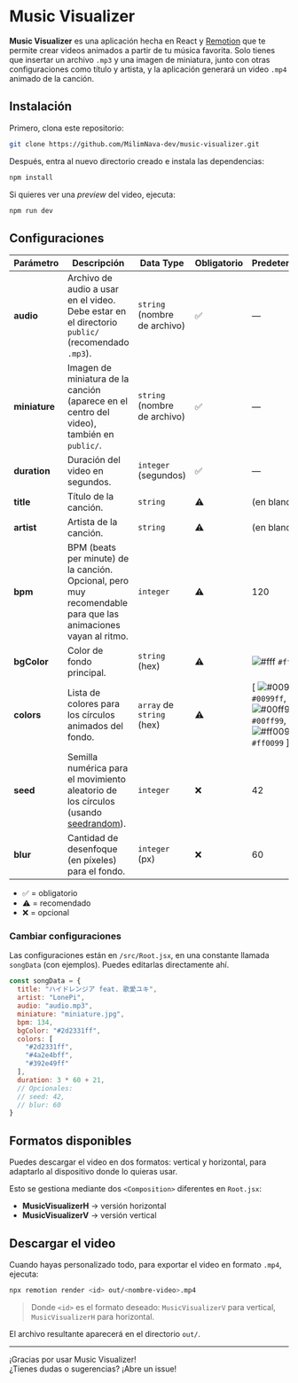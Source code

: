 # Music Visualizer

**Music Visualizer** es una aplicación hecha en React y [Remotion](https://github.com/remotion-dev/remotion?tab=coc-ov-file) que te permite crear videos animados a partir de tu música favorita. Solo tienes que insertar un archivo `.mp3` y una imagen de miniatura, junto con otras configuraciones como título y artista, y la aplicación generará un video `.mp4` animado de la canción.

## Instalación

Primero, clona este repositorio:

```bash
git clone https://github.com/MilimNava-dev/music-visualizer.git
```

Después, entra al nuevo directorio creado e instala las dependencias:

```bash
npm install
```

Si quieres ver una *preview* del video, ejecuta:

```bash
npm run dev
```

## Configuraciones

| Parámetro     | Descripción                                                                                                                | Data Type                  | Obligatorio | Predeterminado |
|---------------|---------------------------------------------------------------------------------------------------------------------------|-------------------------------|-------------|----------------|
| **audio**     | Archivo de audio a usar en el video. Debe estar en el directorio `public/` (recomendado `.mp3`).                           | `string` (nombre de archivo)  | ✅          | —              |
| **miniature** | Imagen de miniatura de la canción (aparece en el centro del video), también en `public/`.                                  | `string` (nombre de archivo)  | ✅          | —              |
| **duration**  | Duración del video en segundos.                                                                                            | `integer` (segundos)          | ✅          | —              |
| **title**     | Título de la canción.                                                                                                      | `string`                      | ⚠️          | (en blanco)    |
| **artist**    | Artista de la canción.                                                                                                     | `string`                      | ⚠️          | (en blanco)    |
| **bpm**       | BPM (beats per minute) de la canción. Opcional, pero muy recomendable para que las animaciones vayan al ritmo.             | `integer`                     | ⚠️          | 120            |
| **bgColor**   | Color de fondo principal.                                                                                                  | `string` (hex)                | ⚠️          | ![#fff](https://dummyimage.com/10/fff/fff) `#fff` |
| **colors**    | Lista de colores para los círculos animados del fondo.                                                                     | `array` de `string` (hex)     | ⚠️          | [ ![#0099ff](https://dummyimage.com/10/0099ff/0099ff) `#0099ff`, ![#00ff99](https://dummyimage.com/10/00ff99/00ff99) `#00ff99`, ![#ff0099](https://dummyimage.com/10/ff0099/ff0099) `#ff0099` ] |
| **seed**      | Semilla numérica para el movimiento aleatorio de los círculos (usando [seedrandom](https://www.npmjs.com/package/seedrandom)). | `integer`                     | ❌          | 42             |
| **blur**      | Cantidad de desenfoque (en píxeles) para el fondo.                                                                         | `integer` (px)                | ❌          | 60             |

- ✅ = obligatorio
- ⚠️ = recomendado
- ❌ = opcional

### Cambiar configuraciones

Las configuraciones están en `/src/Root.jsx`, en una constante llamada `songData` (con ejemplos). Puedes editarlas directamente ahí.

```js
const songData = {
  title: "ハイドレンジア feat. 歌愛ユキ",
  artist: "LonePi",
  audio: "audio.mp3",
  miniature: "miniature.jpg",
  bpm: 134,
  bgColor: "#2d2331ff",
  colors: [
    "#2d2331ff",
    "#4a2e4bff",
    "#392e49ff"
  ],
  duration: 3 * 60 + 21,
  // Opcionales:
  // seed: 42,
  // blur: 60
}
```

## Formatos disponibles

Puedes descargar el video en dos formatos: vertical y horizontal, para adaptarlo al dispositivo donde lo quieras usar.

Esto se gestiona mediante dos `<Composition>` diferentes en `Root.jsx`:

- **MusicVisualizerH** → versión horizontal
- **MusicVisualizerV** → versión vertical

## Descargar el video

Cuando hayas personalizado todo, para exportar el video en formato `.mp4`, ejecuta:

```bash
npx remotion render <id> out/<nombre-video>.mp4
```

> Donde `<id>` es el formato deseado: `MusicVisualizerV` para vertical, `MusicVisualizerH` para horizontal.

El archivo resultante aparecerá en el directorio `out/`.

---

¡Gracias por usar Music Visualizer!  
¿Tienes dudas o sugerencias? ¡Abre un issue!